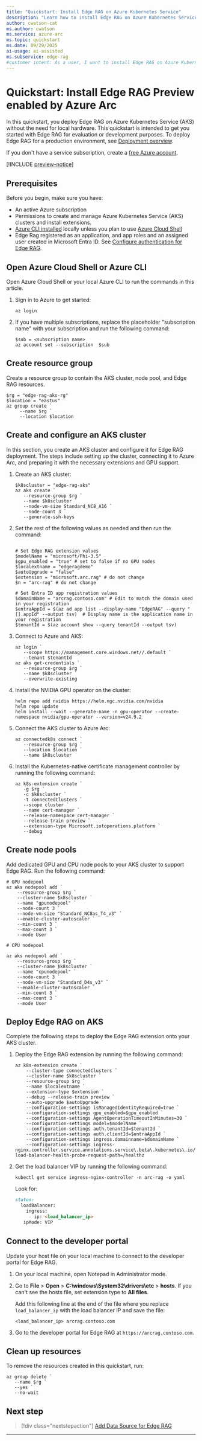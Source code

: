 ```yaml
---
title: "Quickstart: Install Edge RAG on Azure Kubernetes Service"
description: "Learn how to install Edge RAG on Azure Kubernetes Service (AKS) without the need for local hardware."
author: cwatson-cat
ms.author: cwatson
ms.service: azure-arc
ms.topic: quickstart
ms.date: 09/29/2025
ai-usage: ai-assisted
ms.subservice: edge-rag
#customer intent: As a user, I want to install Edge RAG on Azure Kubernetes Service so that I can assess the solution.
---
```


# Quickstart: Install Edge RAG Preview enabled by Azure Arc

In this quickstart, you deploy Edge RAG on Azure Kubernetes Service (AKS) without the need for local hardware. This quickstart is intended to get you started with Edge RAG for evaluation or development purposes. To deploy Edge RAG for a production environment, see [Deployment overview](deploy-overview.md).

If you don't have a service subscription, create a [free Azure account](https://azure.microsoft.com/free/).

[!INCLUDE [preview-notice](includes/preview-notice.md)]

## Prerequisites

Before you begin, make sure you have:

- An active Azure subscription
- Permissions to create and manage Azure Kubernetes Service (AKS) clusters and install extensions.
- [Azure CLI installed](/cli/azure/install-azure-cli) locally unless you plan to use [Azure Cloud Shell](/azure/cloud-shell/get-started/ephemeral?tabs=azurecli)
- Edge Rag registered as an application, and app roles and an assigned user created in Microsoft Entra ID. See [Configure authentication for Edge RAG](prepare-authentication.md).

## Open Azure Cloud Shell or Azure CLI

Open Azure Cloud Shell or your local Azure CLI to run the commands in this article.

1. Sign in to Azure to get started:

   ```azurepowershell-interactive
   az login
   ```

1. If you have multiple subscriptions, replace the placeholder "subscription name" with your subscription and run the following command:

   ```azurepowershell
   $sub = <subscription name> 
   az account set --subscription  $sub
   ```

## Create resource group

Create a resource group to contain the AKS cluster, node pool, and Edge RAG resources.

```azurepowershell
$rg = "edge-rag-aks-rg" 
$location = "eastus"
az group create `
     --name $rg `
     --location $location
```

## Create and configure an AKS cluster

In this section, you create an AKS cluster and configure it for Edge RAG deployment. The steps include setting up the cluster, connecting it to Azure Arc, and preparing it with the necessary extensions and GPU support.

1. Create an AKS cluster:

   ```azurepowershell
   $k8scluster = "edge-rag-aks"  
   az aks create `
      --resource-group $rg `
      --name $k8scluster `
      --node-vm-size Standard_NC8_A16 `
      --node-count 3 `
      --generate-ssh-keys
   ```

1. Set the rest of the following values as needed and then run the command:

   ```azurepowershell
    
   # Set Edge RAG extension values
   $modelName = "microsoft/Phi-3.5"    
   $gpu_enabled = "true" # set to false if no GPU nodes 
   $localextname = "edgeragdemo"  
   $autoUpgrade = "false" 
   $extension = "microsoft.arc.rag" # do not change    
   $n = "arc-rag" # do not change

   # Set Entra ID app registration values
   $domainName = "arcrag.contoso.com" # Edit to match the domain used in your registration  
   $entraAppId = $(az ad app list --display-name "EdgeRAG" --query "[].appId" --output tsv)  # Display name is the application name in your registration   
   $tenantId = $(az account show --query tenantId --output tsv)    

   ```

1. Connect to Azure and AKS:

   ```azurepowershell
   az login `
      --scope https://management.core.windows.net//.default `
      --tenant $tenantId    
   az aks get-credentials `
      --resource-group $rg `
      --name $k8scluster `
      --overwrite-existing 
   ``` 

1. Install the NVIDIA GPU operator on the cluster:

   ```azurepowershell
   helm repo add nvidia https://helm.ngc.nvidia.com/nvidia 
   helm repo update   
   helm install --wait --generate-name -n gpu-operator --create-namespace nvidia/gpu-operator --version=v24.9.2 
   ```
 
1. Connect the AKS cluster to Azure Arc:

   ```azurepowershell
   az connectedk8s connect `
      --resource-group $rg ` 
      --location $location ` 
      --name $k8scluster  
   ```

1. Install the Kubernetes-native certificate management controller by running the following command:
 
   ```azurepowershell
   az k8s-extension create `   
      -g $rg `    
      -c $k8scluster `   
      -t connectedClusters `    
      --scope cluster `
      --name cert-manager `    
      --release-namespace cert-manager `    
      --release-train preview `   
      --extension-type Microsoft.iotoperations.platform `    
      --debug 
   ```

## Create node pools

Add dedicated GPU and CPU node pools to your AKS cluster to support Edge RAG. Run the following command:

```azurepowershell
# GPU nodepool 
az aks nodepool add ` 
    --resource-group $rg ` 
    --cluster-name $k8scluster ` 
    --name "gpunodepool" ` 
    --node-count 3 ` 
    --node-vm-size "Standard_NC8as_T4_v3" `
    --enable-cluster-autoscaler `
    --min-count 3 ` 
    --max-count 3 ` 
    --mode User 

# CPU nodepool 

az aks nodepool add ` 
    --resource-group $rg ` 
    --cluster-name $k8scluster ` 
    --name "cpunodepool" ` 
    --node-count 3 ` 
    --node-vm-size "Standard_D4s_v3" ` 
    --enable-cluster-autoscaler ` 
    --min-count 3 ` 
    --max-count 3 ` 
    --mode User
 ```

## Deploy Edge RAG on AKS

Complete the following steps to deploy the Edge RAG extension onto your AKS cluster.

1. Deploy the Edge RAG extension by running the following command:

   ```azurepowershell
   az k8s-extension create `    
       --cluster-type connectedClusters `   
       --cluster-name $k8scluster `    
       --resource-group $rg `    
       --name $localextname `   
       --extension-type $extension `    
       --debug --release-train preview ` 
       --auto-upgrade $autoUpgrade ` 
       --configuration-settings isManagedIdentityRequired=true ` 
       --configuration-settings gpu_enabled=$gpu_enabled ` 
       --configuration-settings AgentOperationTimeoutInMinutes=30 ` 
       --configuration-settings model=$modelName ` 
       --configuration-settings auth.tenantId=$tenantId ` 
       --configuration-settings auth.clientId=$entraAppId ` 
       --configuration-settings ingress.domainname=$domainName ` 
       --configuration-settings ingress-nginx.controller.service.annotations.service\.beta\.kubernetes\.io/azure-load-balancer-health-probe-request-path=/healthz 
   ```

1. Get the load balancer VIP by running the following command:

   ```azurepowershell
   kubectl get service ingress-nginx-controller -n arc-rag -o yaml 
   ```

   Look for:
   ```markdown
   status:    
     loadBalancer:   
       ingress:    
        - ip: <load_balancer_ip>    
      ipMode: VIP 
   ```

## Connect to the developer portal

Update your host file on your local machine to connect to the developer portal for Edge RAG.

1. On your local machine, open Notepad in Administrator mode. 
1. Go to **File** > **Open** > **C:\windows\System32\drivers\etc** > **hosts**. If you can't see the hosts file, set extension type to **All files**.

   Add this following line at the end of the file where you replace `load_balancer_ip` with the load balancer IP and save the file:

   `<load_balancer_ip> arcrag.contoso.com` 

1. Go to the developer portal for Edge RAG at `https://arcrag.contoso.com`.

## Clean up resources

To remove the resources created in this quickstart, run:

```azurepowershell
az group delete `
   --name $rg `
   --yes `
   --no-wait
```

## Next step

> [!div class="nextstepaction"]
> [Add Data Source for Edge RAG](add-data-source.md)

---
